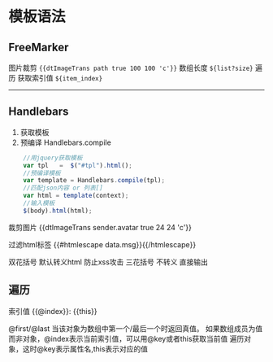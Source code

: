 # 模板语法

## FreeMarker

图片裁剪 `{{dtImageTrans path true 100 100 'c'}}`
数组长度 `${list?size}`
遍历 获取索引值 `${item_index}`

-----

## Handlebars

1. 获取模板
2. 预编译 Handlebars.compile

```js
    //用jquery获取模板
    var tpl   =  $("#tpl").html();
    //预编译模板
    var template = Handlebars.compile(tpl);
    //匹配json内容 or 列表[]
    var html = template(context);
    //输入模板
    $(body).html(html);
```

裁剪图片 {{dtImageTrans sender.avatar true 24 24 'c'}}

过滤html标签 {{#htmlescape data.msg}}{{/htmlescape}}

双花括号 默认转义html 防止xss攻击
三花括号 不转义 直接输出

## 遍历

索引值 {{@index}}: {{this}}

@first/@last 当该对象为数组中第一个/最后一个时返回真值。
如果数组成员为值而非对象，@index表示当前索引值，可以用@key或者this获取当前值
遍历对象，这时@key表示属性名,this表示对应的值
